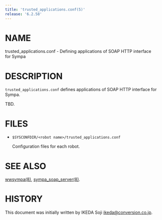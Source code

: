 ```yaml
---
title: 'trusted_applications.conf(5)'
release: '6.2.58'
---
```


# NAME

trusted\_applications.conf -
Defining applications of SOAP HTTP interface for Sympa

# DESCRIPTION

`trusted_applications.conf` defines applications of SOAP HTTP interface for
Sympa.

TBD.

# FILES

- `$SYSCONFDIR/<robot name>/trusted_applications.conf`

    Configuration files for each robot.

# SEE ALSO

[wwsympa(8)](./wwsympa.8.md),
[sympa\_soap\_server(8)](./sympa_soap_server.8.md).

# HISTORY

This document was initially written by IKEDA Soji <ikeda@conversion.co.jp>.
